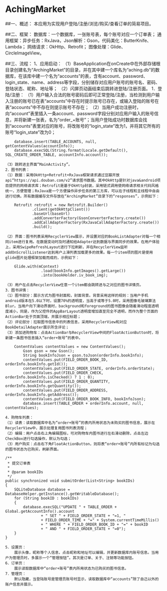 # AchingMarket

##一、概述：
    本应用为实现用户登陆/注册/浏览/购买/查看订单的简易项目。

##二、框架：
    数据库：一个数据库，一张账号表，每个账号对应一个订单表；
    通用框架：异步任务：RxJava，Json解析：Gson，代码美化：ButterKnife、Lambda；
    网络请求：OkHttp、Retrofit；
    图像处理：Glide、CircleImageView。

##三、流程：
    1、应用启动：
    （1）BaseApplication在onCreate中在外部存储根目录创建名为“ArchingMarket”的目录，并在其中建一个库名为“aching.db”的数据库，在该库中建一个名为“accounts”的表，含有account、password、login_state、name、address等字段，分别储存对应用户账号的账号名、密码、登陆状态、昵称、地址等；
    （2）闪屏页动画结束后跳转进登陆/注册页面。
    1．登陆/注册：
     （1）用户输入合法的账号密码后即可正常登陆/注册，当检测到用户输入注册的账号已在表“accounts”中存在时提示账号已存在，或输入登陆的账号在表“accounts”中不存在则提示账号不存在；
    （2）当用户成功注册时，向“account”表里插入一条account、password字段分别对应用户输入的账号信息，并将新建一张表，名为“order_+账号”；当用户登陆成功时数据库会找到“accounts”表里对应的账号，将改账号的“login_state”改为1，并将其它所有的账号“login_state”改为0；

        database.insert(TABLE_ACCOUNTS, null, getContentValues(accountInfo));
        database.execSQL(String.format(Locale.getDefault(), SQL_CREATE_ORDER_TABLE, accountInfo.account));

    （3）跳转进主界面“MainActivity”。
    2．图书列表：
    （1）数据：采用OkHttp+Retrofit+RxJava框架请求通过豆瓣开放api“https://api.douban.com/v2”请求图书数据。其中OkHttp是针对java&android项目提供的网络请求库；Retrofit是基于OkHttp封装，采用链式调用使网络请求相关代码风格统一，方便管理；RxJava是一个方便操作异步任务的第三方库，可以在子线程和主线程中自由进行切换。所有数据缓存文件存放在“ArchingMarket”目录下的“responses”，示例如下：

        Retrofit retrofit = new Retrofit.Builder()
                .client(getOkHttpClient())
                .baseUrl(baseUrl)
                .addConverterFactory(GsonConverterFactory.create())
                .addCallAdapterFactory(RxJavaCallAdapterFactory.create())
                .build();

    （2）界面：图书列表采用RecyclerView展示，并设置对应的BookListAdapter对每一个相同item进行复用。在数据变动时及时通知给Adapter达到数据与界面同步的效果。在用户体验上，采用SwipeRefreshLayout进行下拉刷新，并在RecyclerView监听addOnScrollListener达到用户上滑列表加载更多的效果。每一个item项的图片是使用glide图片处理框架加载而成的，示例如下：

        Glide.with(mContext)
                    .load(bookInfo.getImages().getLarge())
                    .into(bookHolder.iv_book_img);

    （3）用户在点击RecyclerView任意一个item都会跳转进与之对应的图书详情页。
    3．图书详情：
    （1）图书部分：展示方式为图书封面和，封面背景。背景采用这样的规则：当用户手机android版本在5.0以下时，设置70%的透明度，当高于或等于5.0时，采用图像毛玻璃算法Blur。当用户向下滑动界面时，background和foreground的图书图像会随着滑动程度透明度减小，同是，作为父控件的AppBarLayout透明度增加直至完全不透明，而作为整个页面的ActionBar处于页面顶端，并展示相应标题；
    （2）评论部分：拉取图书信息中的列表信息，采用RecyclerView和对应BookDetailAdapter展示所含评论；
    （3）添加进购物车：点击ActionBar与RecyclerView中间的FloatActionButton时，将新建一条图书信息插入“order+账号”的表中。

        ContentValues contentValues = new ContentValues();
            Gson gson = new Gson();
            String bookInfoJson = gson.toJson(orderInfo.bookInfo);
            contentValues.put(FIELD_ORDER_BOOK_ID, orderInfo.bookInfo.getId());
            contentValues.put(FIELD_ORDER_STATE, orderInfo.orderState);
            contentValues.put(FIELD_ORDER_CHECK, orderInfo.bookInfo.isChecked() ? 1 : 0);
            contentValues.put(FIELD_ORDER_QUANTITY, orderInfo.bookInfo.getQuantity());
            contentValues.put(FIELD_ORDER_ADDRESS, orderInfo.bookInfo.getAddress());
            contentValues.put(FIELD_ORDER_BOOK_INFO, bookInfoJson);
            database.insert(TABLE_ORDER + orderInfo.account, null, contentValues);

	4．购物车列表：
    （1）读表：读取数据库中名为“order+账号”的表内所用状态为未购买的图书信息，展示在RecyclerView中，展示处理复用图书列表流程；
    （2）编辑：用户点击右上角编辑图标，可对购物车内图书进行左右滑动删除，点击左边CheckBox进行勾选操作，默认为勾选；
    （3）用户购买：点击右下角FloatActionButton，则将表“order+账号”内所有标记为勾选的图书状态为已购买，刷新界面。

    /**
     * 提交订单表
     *
     * @param bookIDs
     */
    public synchronized void submitOrder(List<String> bookIDs)
    {
        SQLiteDatabase database = DatabaseHelper.getInstance().getWritableDatabase();
        for (String bookID : bookIDs)
        {
            database.execSQL("UPDATE " + TABLE_ORDER + Global.getAccountInfo().account
                    + " SET " + FIELD_ORDER_STATE + "=1, "
                    + FIELD_ORDER_TIME + "=" + System.currentTimeMillis()
                    + " WHERE " + FIELD_ORDER_BOOK_ID + "=" + bookID
                    + " AND " + FIELD_ORDER_STATE + "=0");
        }
    }

    5．设置页：
        展示头像，昵称等个人信息，点击昵称和地址可以编辑，并更新数据库内账号信息。当用户为管理员时，多展示一个“管理按钮”。其次是订单、关于、注销等功能按钮。
	6．订单页：
		展示读取数据库中“order+账号”表内所用状态为已购买的图书信息。
	7．管理页：
        默认隐藏，当登陆账号是管理员账号时显示，读取数据库中“accounts”除了自己以外的账户信息并展示。
	